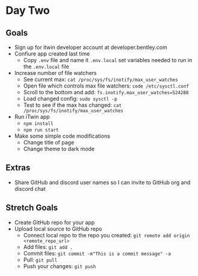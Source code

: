 # Day Two

## Goals

- Sign up for itwin developer account at developer.bentley.com
- Confiure app created last time
  - Copy `.env` file and name it `.env.local` set variables needed to run in the `.env.local` file
- Increase number of file watchers
  - See current max: `cat /proc/sys/fs/inotify/max_user_watches`
  - Open file which controls max file watchers: `code /etc/sysctl.conf`
  - Scroll to the bottom and add: `fs.inotify.max_user_watches=524288`
  - Load changed config: `sudo sysctl -p`
  - Test to see if the max has changed: `cat /proc/sys/fs/inotify/max_user_watches`
- Run iTwin app
  - `npm install`
  - `npm run start` 
- Make some simple code modifications
  - Change title of page
  - Change theme to dark mode

## Extras

- Share GitHub and discord user names so I can invite to GitHub org and discord chat

## Stretch Goals
- Create GitHub repo for your app
- Upload local source to GitHub repo
  - Connect local repo to the repo you created: `git remote add origin <remote_repo_url>`
  - Add files: `git add .`
  - Commit files: `git commit -m"This is a commit message" -a`
  - Pull: `git pull`
  - Push your changes: `git push`